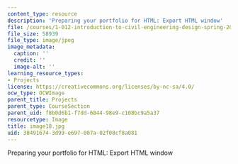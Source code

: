 ```yaml
---
content_type: resource
description: 'Preparing your portfolio for HTML: Export HTML window'
file: /courses/1-012-introduction-to-civil-engineering-design-spring-2002/384916743d99e697007a02f08cf8a081_image18.jpg
file_size: 58939
file_type: image/jpeg
image_metadata:
  caption: ''
  credit: ''
  image-alt: ''
learning_resource_types:
- Projects
license: https://creativecommons.org/licenses/by-nc-sa/4.0/
ocw_type: OCWImage
parent_title: Projects
parent_type: CourseSection
parent_uid: f8b0d6b1-f7dd-6844-98e9-c108bc9a5a37
resourcetype: Image
title: image18.jpg
uid: 38491674-3d99-e697-007a-02f08cf8a081
---
```

Preparing your portfolio for HTML: Export HTML window
